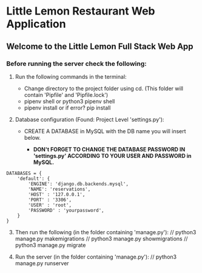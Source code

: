 # Little Lemon Restaurant Web Application

## Welcome to the Little Lemon Full Stack Web App

### Before running the server check the following:

1. Run the following commands in the terminal:
    - Change directory to the project folder using cd. (This folder will contain 'Pipfile' and 'Pipfile.lock')
    - pipenv shell or python3 pipenv shell
    - pipenv install or if error? pip install


2. Database configuration (Found: Project Level 'settings.py'):

    - CREATE A DATABASE in MySQL with the DB name you will insert below.

        - **DON't FORGET TO CHANGE THE DATABASE PASSWORD IN 'settings.py' ACCORDING TO YOUR USER AND PASSWORD in MySQL.**
```
DATABASES = {
    'default': {
        'ENGINE': 'django.db.backends.mysql',
        'NAME': 'reservations',
        'HOST' : '127.0.0.1',
        'PORT' : '3306',
        'USER' : 'root',
        'PASSWORD' : 'yourpassword',
    }
}
```
3. Then run the following (in the folder containing 'manage.py'):
    // python3 manage.py makemigrations
    // python3 manage.py showmigrations
    // python3 manage.py migrate

4. Run the server (in the folder containing 'manage.py'):
    // python3 manage.py runserver
